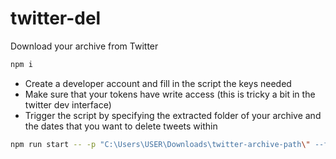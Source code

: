 # twitter-del
Download your archive from Twitter

```sh
npm i
```

- Create a developer account and fill in the script the keys needed
- Make sure that your tokens have write access (this is tricky a bit in the twitter dev interface)
- Trigger the script by specifying the extracted folder of your archive and the dates that you want to delete tweets within
```sh
npm run start -- -p "C:\Users\USER\Downloads\twitter-archive-path\" --from "2011-05-01" --until "2011-05-05"
```
